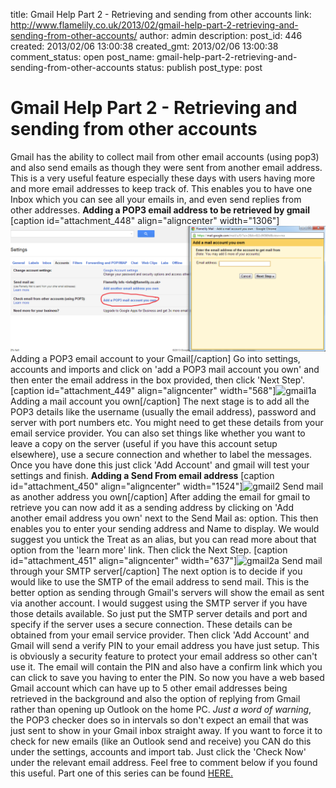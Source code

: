 title: Gmail Help Part 2 - Retrieving and sending from other accounts
link: http://www.flamelily.co.uk/2013/02/gmail-help-part-2-retrieving-and-sending-from-other-accounts/
author: admin
description: 
post_id: 446
created: 2013/02/06 13:00:38
created_gmt: 2013/02/06 13:00:38
comment_status: open
post_name: gmail-help-part-2-retrieving-and-sending-from-other-accounts
status: publish
post_type: post

# Gmail Help Part 2 - Retrieving and sending from other accounts

Gmail has the ability to collect mail from other email accounts (using pop3) and also send emails as though they were sent from another email address. This is a very useful feature especially these days with users having more and more email addresses to keep track of. This enables you to have one Inbox which you can see all your emails in, and even send replies from other addresses. **Adding a POP3 email address to be retrieved by gmail** [caption id="attachment_448" align="aligncenter" width="1306"]![gmail1](/wp-content/uploads/2013/02/gmail1.png) Adding a POP3 email account to your Gmail[/caption] Go into settings, accounts and imports and click on 'add a POP3 mail account you own' and then enter the email address in the box provided, then click 'Next Step'. [caption id="attachment_449" align="aligncenter" width="568"]![gmail1a](http://www.flamelily.co.uk/wp-content/uploads/2013/02/gmail1a.png) Adding a mail account you own[/caption] The next stage is to add all the POP3 details like the username (usually the email address), password and server with port numbers etc. You might need to get these details from your email service provider. You can also set things like whether you want to leave a copy on the server (useful if you have this account setup elsewhere), use a secure connection and whether to label the messages. Once you have done this just click 'Add Account' and gmail will test your settings and finish. **Adding a Send From email address** [caption id="attachment_450" align="aligncenter" width="1524"]![gmail2](http://www.flamelily.co.uk/wp-content/uploads/2013/02/gmail2.png) Send mail as another address you own[/caption] After adding the email for gmail to retrieve you can now add it as a sending address by clicking on 'Add another email address you own' next to the Send Mail as: option. This then enables you to enter your sending address and Name to display. We would suggest you untick the Treat as an alias, but you can read more about that option from the 'learn more' link. Then click the Next Step. [caption id="attachment_451" align="aligncenter" width="637"]![gmail2a](http://www.flamelily.co.uk/wp-content/uploads/2013/02/gmail2a.png) Send mail through your SMTP server[/caption] The next option is to decide if you would like to use the SMTP of the email address to send mail. This is the better option as sending through Gmail's servers will show the email as sent via another account. I would suggest using the SMTP server if you have those details available. So just put the SMTP server details and port and specify if the server uses a secure connection. These details can be obtained from your email service provider. Then click 'Add Account' and Gmail will send a verify PIN to your email address you have just setup. This is obviously a security feature to protect your email address so other can't use it. The email will contain the PIN and also have a confirm link which you can click to save you having to enter the PIN. So now you have a web based Gmail account which can have up to 5 other email addresses being retrieved in the background and also the option of replying from Gmail rather than opening up Outlook on the home PC. _Just a word of warning_, the POP3 checker does so in intervals so don't expect an email that was just sent to show in your Gmail inbox straight away. If you want to force it to check for new emails (like an Outlook send and receive) you CAN do this under the settings, accounts and import tab. Just click the 'Check Now' under the relevant email address. Feel free to comment below if you found this useful. Part one of this series can be found [HERE.](http://wp.me/p2G9uP-77)